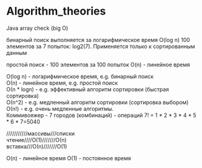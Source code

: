 # Algorithm_theories
Java array check (big O)

бинарный поиск выполняется за логарифмическое время O(log n)
100 элементов за 7 попыток: log2(7). Применяется только к сортированным данным

простой поиск - 100 элементов за 100 попыток O(n) - линейное время

O(log n) - логарифмическое время, e.g. бинарный поиск<br>
О(n) - линейное время, e.g. простой поиск <br>
О(n * logn) - e.g. эффективный алгоритм сортировки (быстрая сортировка) <br>
О(n^2) - e.g. медленный алгоритм сортировки (сортировка выбором) <br>
О(n!) - e.g. очень медленные алгоритмы. <br>
Коммивояжер - 7 городов (комбинаций) - операций 7! = 1 * 2 * 3 * 4 * 5 * 6 * 7=5040
<br>

///////////массивы///списки<br>
чтение////О(1)///////О(n)<br>
вставка///О(n)///////O(1)<br>

O(n) - линейное время
О(1) - постоянное время


